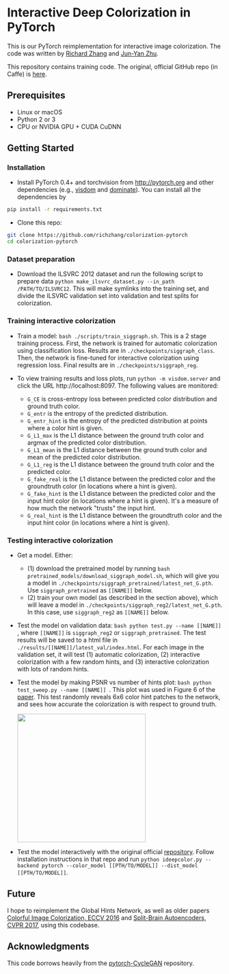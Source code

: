 # Interactive Deep Colorization in PyTorch

This is our PyTorch reimplementation for interactive image colorization. The code was written by [Richard Zhang](https://github.com/richzhang) and [Jun-Yan Zhu](https://github.com/junyanz).

This repository contains training code. The original, official GitHub repo (in Caffe) is [here](https://richzhang.github.io/ideepcolor/).

## Prerequisites
- Linux or macOS
- Python 2 or 3
- CPU or NVIDIA GPU + CUDA CuDNN

## Getting Started
### Installation
- Install PyTorch 0.4+ and torchvision from http://pytorch.org and other dependencies (e.g., [visdom](https://github.com/facebookresearch/visdom) and [dominate](https://github.com/Knio/dominate)). You can install all the dependencies by
```bash
pip install -r requirements.txt
```
- Clone this repo:
```bash
git clone https://github.com/richzhang/colorization-pytorch
cd colorization-pytorch
```

### Dataset preparation
- Download the ILSVRC 2012 dataset and run the following script to prepare data
```python make_ilsvrc_dataset.py --in_path /PATH/TO/ILSVRC12```. This will make symlinks into the training set, and divide the ILSVRC validation set into validation and test splits for colorization.

### Training interactive colorization
- Train a model: ```bash ./scripts/train_siggraph.sh```. This is a 2 stage training process. First, the network is trained for automatic colorization using classification loss. Results are in `./checkpoints/siggraph_class`. Then, the network is fine-tuned for interactive colorization using regression loss. Final results are in `./checkpoints/siggraph_reg`.

- To view training results and loss plots, run `python -m visdom.server` and click the URL http://localhost:8097. The following values are monitored:
    * `G_CE` is cross-entropy loss between predicted color distribution and ground truth color.
    * `G_entr` is the entropy of the predicted distribution.
    * `G_entr_hint` is the entropy of the predicted distribution at points where a color hint is given.
    * `G_L1_max` is the L1 distance between the ground truth color and argmax of the predicted color distribution.
    * `G_L1_mean` is the L1 distance between the ground truth color and mean of the predicted color distribution.
    * `G_L1_reg` is the L1 distance between the ground truth color and the predicted color.
    * `G_fake_real` is the L1 distance between the predicted color and the groundtruth color (in locations where a hint is given).
    * `G_fake_hint` is the L1 distance between the predicted color and the input hint color (in locations where a hint is given). It's a measure of how much the network "trusts" the input hint.
    * `G_real_hint` is the L1 distance between the groundtruth color and the input hint color (in locations where a hint is given).


### Testing interactive colorization
- Get a model. Either:
    * (1) download the pretrained model by running ```bash pretrained_models/download_siggraph_model.sh```, which will give you a model in `./checkpoints/siggraph_pretrained/latest_net_G.pth`. Use `siggraph_pretrained` as `[[NAME]]` below.
    * (2) train your own model (as described in the section above), which will leave a model in `./checkpoints/siggraph_reg2/latest_net_G.pth`. In this case, use `siggraph_reg2` as `[[NAME]]` below.

- Test the model on validation data: ```bash python test.py --name [[NAME]] ```, where ``[[NAME]]`` is `siggraph_reg2` or `siggraph_pretrained`. The test results will be saved to a html file in `./results/[[NAME]]/latest_val/index.html`. For each image in the validation set, it will test (1) automatic colorization, (2) interactive colorization with a few random hints, and (3) interactive colorization with lots of random hints.

- Test the model by making PSNR vs number of hints plot: ```bash python test_sweep.py --name [[NAME]] ```. This plot was used in Figure 6 of the [paper](https://arxiv.org/abs/1705.02999). This test randomly reveals 6x6 color hint patches to the network, and sees how accurate the colorization is with respect to ground truth.

   <img src="./checkpoints/siggraph_pretrained/sweep_reference.png" height="300"/>

- Test the model interactively with the original official [repository](https://github.com/junyanz/interactive-deep-colorization). Follow installation instructions in that repo and run `python ideepcolor.py --backend pytorch --color_model [[PTH/TO/MODEL]] --dist_model [[PTH/TO/MODEL]]`.

## Future

I hope to reimplement the Global Hints Network, as well as older papers [Colorful Image Colorization, ECCV 2016](https://github.com/richzhang/colorization) and [Split-Brain Autoencoders, CVPR 2017](https://github.com/richzhang/splitbrainauto), using this codebase.

## Acknowledgments
This code borrows heavily from the [pytorch-CycleGAN](https://github.com/junyanz/pytorch-CycleGAN-and-pix2pix) repository.
